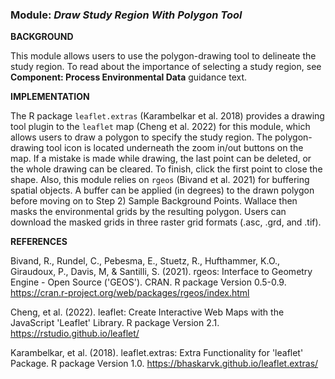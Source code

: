 ### **Module:** ***Draw Study Region With Polygon Tool***

**BACKGROUND**

This module allows users to use the polygon-drawing tool to delineate the study region. To read about the importance of selecting a study region, see **Component: Process Environmental Data** guidance text.

**IMPLEMENTATION** 

The R package `leaflet.extras` (Karambelkar et al. 2018) provides a drawing tool plugin to the `leaflet` map (Cheng et al. 2022) for this module, which allows users to draw a polygon to specify the study region. 
The polygon-drawing tool icon is located underneath the zoom in/out buttons on the map. If a mistake is made while drawing, the last point can be deleted, or the whole drawing can be cleared. To finish, click the first point to close the shape.
Also, this module relies on `rgeos` (Bivand et al. 2021) for buffering spatial objects. A buffer can be applied (in degrees) to the drawn polygon before moving on to Step 2) Sample Background Points.
Wallace then masks the environmental grids by the resulting polygon. Users can download the masked grids in three raster grid formats (.asc, .grd, and .tif).

**REFERENCES**

Bivand, R., Rundel, C., Pebesma, E.,  Stuetz, R., Hufthammer, K.O., Giraudoux, P., Davis, M, & Santilli, S. (2021). rgeos: Interface to Geometry Engine - Open Source ('GEOS'). CRAN. R package Version 0.5-0.9. 
<a href="https://cran.r-project.org/web/packages/rgeos/index.html" target="_blank">https://cran.r-project.org/web/packages/rgeos/index.html</a>  

Cheng, et al. (2022). leaflet: Create Interactive Web Maps with the JavaScript 'Leaflet' Library. R package Version 2.1. 
<a href="https://rstudio.github.io/leaflet/" target="_blank">https://rstudio.github.io/leaflet/</a>  

Karambelkar, et al. (2018). leaflet.extras: Extra Functionality for 'leaflet' Package. R package Version 1.0. 
<a href="https://bhaskarvk.github.io/leaflet.extras/" target="_blank">https://bhaskarvk.github.io/leaflet.extras/</a> 

